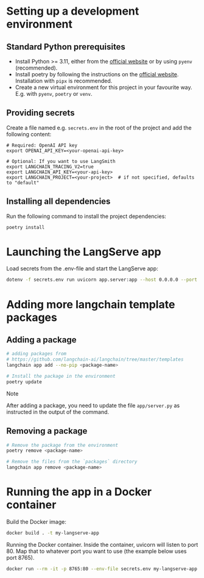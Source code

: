 # Setting up a development environment

## Standard Python prerequisites

- Install Python >= 3.11, either from the [official website](https://www.python.org/downloads/) or by using `pyenv` (recommended).
- Install poetry by following the instructions on the [official website](https://python-poetry.org/docs/). Installation with `pipx` is recommended.
- Create a new virtual environment for this project in your favourite way. E.g. with `pyenv`, `poetry` or `venv`.

## Providing secrets

Create a file named e.g. `secrets.env` in the root of the project and add the following content:

```shell
# Required: OpenAI API key
export OPENAI_API_KEY=<your-openai-api-key>

# Optional: If you want to use LangSmith
export LANGCHAIN_TRACING_V2=true
export LANGCHAIN_API_KEY=<your-api-key>
export LANGCHAIN_PROJECT=<your-project>  # if not specified, defaults to "default"
```

## Installing all dependencies

Run the following command to install the project dependencies:

```bash
poetry install
```

# Launching the LangServe app

Load secrets from the .env-file and start the LangServe app:

```bash
dotenv -f secrets.env run uvicorn app.server:app --host 0.0.0.0 --port 8765 --reload
```

# Adding more langchain template packages

## Adding a package

```bash
# adding packages from
# https://github.com/langchain-ai/langchain/tree/master/templates
langchain app add --no-pip <package-name>

# Install the package in the environment
poetry update
```

> [!NOTE]  
>  After adding a package, you need to update the file `app/server.py` as instructed in
> the output of the command.

## Removing a package

```bash
# Remove the package from the environment
poetry remove <package-name>

# Remove the files from the `packages` directory
langchain app remove <package-name>
```

# Running the app in a Docker container

Build the Docker image:

```bash
docker build . -t my-langserve-app
```

Running the Docker container. Inside the container, uvicorn will listen to port 80.
Map that to whatever port you want to use (the example below uses port 8765).

```bash
docker run --rm -it -p 8765:80 --env-file secrets.env my-langserve-app
```
